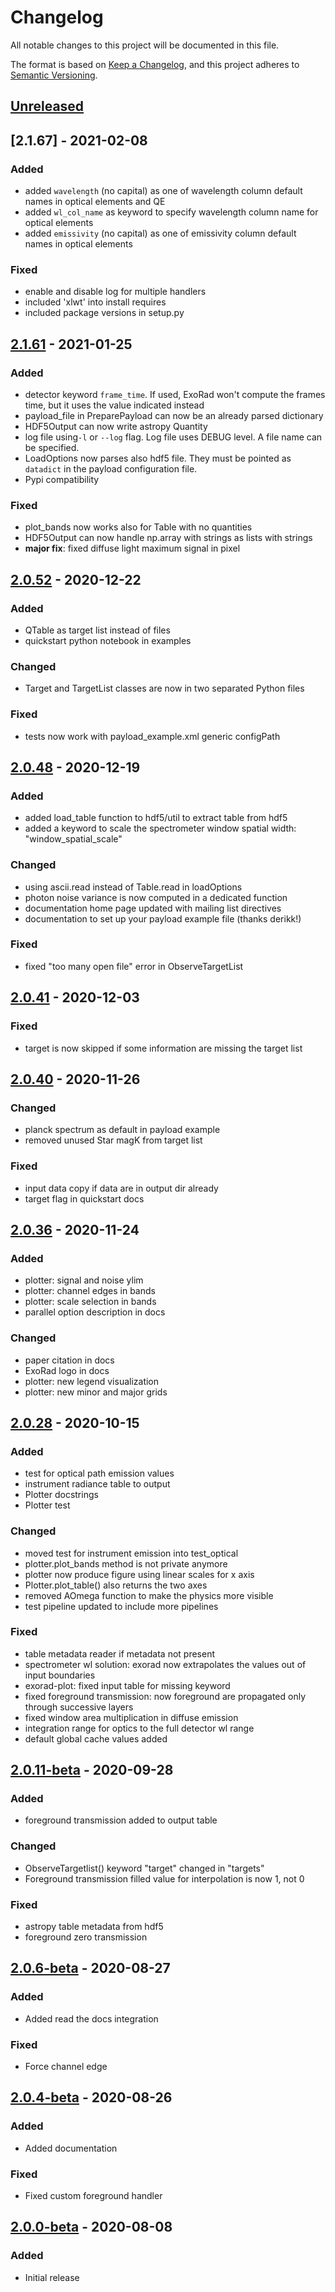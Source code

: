 # Changelog

All notable changes to this project will be documented in this file.

The format is based on [Keep a Changelog](https://keepachangelog.com/en/1.0.0/), and this project adheres
to [Semantic Versioning](https://semver.org/spec/v2.0.0.html).

## [Unreleased]

## [2.1.67] - 2021-02-08
### Added
- added `wavelength` (no capital) as one of wavelength column default names in optical elements and QE 
- added `wl_col_name` as keyword to specify wavelength column name for optical elements
- added `emissivity` (no capital) as one of emissivity column default names in optical elements 
### Fixed
- enable and disable log for multiple handlers
- included 'xlwt' into install requires 
- included package versions in setup.py

## [2.1.61] - 2021-01-25
### Added
- detector keyword `frame_time`. If used, ExoRad won't compute the frames time,
  but it uses the value indicated instead
- payload_file in PreparePayload can now be an already parsed dictionary  
- HDF5Output can now write astropy Quantity
- log file using`-l` or `--log` flag. Log file uses DEBUG level. A file name can be specified.
- LoadOptions now parses also hdf5 file. They must be pointed as `datadict` in the payload configuration file. 
- Pypi compatibility

### Fixed
- plot_bands now works also for Table with no quantities
- HDF5Output can now handle np.array with strings as lists with strings
- **major fix**: fixed diffuse light maximum signal in pixel

## [2.0.52] - 2020-12-22
### Added
- QTable as target list instead of files
- quickstart python notebook in examples

### Changed 
- Target and TargetList classes are now in two separated Python files

### Fixed
- tests now work with payload_example.xml generic configPath

## [2.0.48] - 2020-12-19
### Added
- added load_table function to hdf5/util to extract table from hdf5
- added a keyword to scale the spectrometer window spatial width: "window_spatial_scale"

### Changed
- using ascii.read instead of Table.read in loadOptions 
- photon noise variance is now computed in a dedicated function
- documentation home page updated with mailing list directives 
- documentation to set up your payload example file (thanks derikk!)

### Fixed
- fixed "too many open file" error in ObserveTargetList

## [2.0.41] - 2020-12-03
### Fixed
- target is now skipped if some information are missing the target list

## [2.0.40] - 2020-11-26
### Changed
- planck spectrum as default in payload example
- removed unused Star magK from target list

### Fixed
- input data copy if data are in output dir already
- target flag in quickstart docs

## [2.0.36] - 2020-11-24
### Added
- plotter: signal and noise ylim
- plotter: channel edges in bands
- plotter: scale selection in bands
- parallel option description in docs 

### Changed
- paper citation in docs  
- ExoRad logo in docs
- plotter: new legend visualization
- plotter: new minor and major grids

## [2.0.28] - 2020-10-15
### Added
- test for optical path emission values
- instrument radiance table to output 
- Plotter docstrings
- Plotter test

### Changed
- moved test for instrument emission into test_optical 
- plotter.plot_bands method is not private anymore
- plotter now produce figure using linear scales for x axis
- Plotter.plot_table() also returns the two axes
- removed AOmega function to make the physics more visible
- test pipeline updated to include more pipelines 

### Fixed
- table metadata reader if metadata not present
- spectrometer wl solution: exorad now extrapolates the values out of input boundaries
- exorad-plot: fixed input table for missing keyword 
- fixed foreground transmission: now foreground are propagated only through successive layers 
- fixed window area multiplication in diffuse emission
- integration range for optics to the full detector wl range
- default global cache values added

## [2.0.11-beta] - 2020-09-28
### Added
- foreground transmission added to output table

### Changed
- ObserveTargetlist() keyword "target" changed in "targets"
- Foreground transmission filled value for interpolation is now 1, not 0

### Fixed
- astropy table metadata from hdf5
- foreground zero transmission

## [2.0.6-beta] - 2020-08-27
### Added
- Added read the docs integration

### Fixed
- Force channel edge

## [2.0.4-beta] - 2020-08-26
### Added
- Added documentation

### Fixed
- Fixed custom foreground handler

## [2.0.0-beta] - 2020-08-08

### Added
- Initial release

[Unreleased]: https://github.com/ExObsSim/ExoRad2.0
[2.1.65]: https://github.com/ExObsSim/ExoRad2-public/compare/v2.1.61...v2.1.65
[2.1.61]: https://github.com/ExObsSim/ExoRad2-public/compare/v2.0.52...v2.1.61
[2.0.52]: https://github.com/ExObsSim/ExoRad2-public/compare/v2.0.48...v2.0.52
[2.0.48]: https://github.com/ExObsSim/ExoRad2-public/compare/v2.0.41...v2.0.48
[2.0.41]: https://github.com/ExObsSim/ExoRad2-public/compare/v2.0.40...v2.0.41
[2.0.40]: https://github.com/ExObsSim/ExoRad2-public/compare/v2.0.36...v2.0.40
[2.0.36]: https://github.com/ExObsSim/ExoRad2-public/compare/v2.0.28...v2.0.36
[2.0.28]: https://github.com/ExObsSim/ExoRad2-public/compare/v2.0-beta.11...v2.0.28
[2.0.11-beta]: https://github.com/ExObsSim/ExoRad2-public/compare/v2.0-beta.6...v2.0-beta.11
[2.0.6-beta]: https://github.com/ExObsSim/ExoRad2-public/compare/v2.0-beta.4...v2.0-beta.6
[2.0.4-beta]: https://github.com/ExObsSim/ExoRad2-public/compare/v2.0-beta.0...v2.0-beta.4
[2.0.0-beta]: https://github.com/ExObsSim/ExoRad2-public/releases/tag/v2.0-beta.0